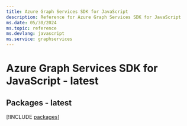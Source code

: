 ```yaml
---
title: Azure Graph Services SDK for JavaScript
description: Reference for Azure Graph Services SDK for JavaScript
ms.date: 05/30/2024
ms.topic: reference
ms.devlang: javascript
ms.service: graphservices
---
```

# Azure Graph Services SDK for JavaScript - latest
## Packages - latest
[!INCLUDE [packages](graph-services-index.md)]